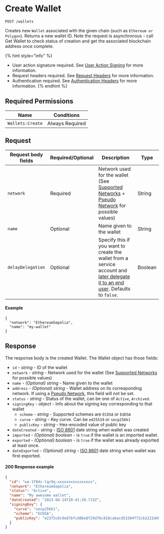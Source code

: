 # Create Wallet

`POST /wallets`

Creates new `Wallet` associated with the given chain (such as `Ethereum or Polygon`). Returns a new wallet ID. Note the request is asynchronous - call Get Wallet to check status of creation and get the associated blockchain address once complete.

{% hint style="info" %}
* User action signature required. See [User Action Signing](../authentication/user-action-signing/) for more information.
* Request headers required. See [Request Headers](../../getting-started/request-headers.md) for more information.
* Authentication required. See [Authentication Headers](../../getting-started/request-headers.md#authentication-headers) for more information.
{% endhint %}

## Required Permissions

| Name             | Conditions      |
| ---------------- | --------------- |
| `Wallets:Create` | Always Required |

## Request <a href="#request-body" id="request-body"></a>

| Request body fields | Required/Optional | Description                                                                                                                                            | Type    |
| ------------------- | ----------------- | ------------------------------------------------------------------------------------------------------------------------------------------------------ | ------- |
| `network`           | Required          |  Network used for the wallet (See [Supported Networks](./#supported-networks) +  [Pseudo Network](./#pseudo-networks) for possible values)             | String  |
| `name`              | Optional          | Name given to the wallet                                                                                                                               | String  |
| `delayDelegation`   | Optional          | Specify this if you want to create the wallet from a service account and [later delegate it to an end user](create-wallet-1.md).  Defaults to `false`. | Boolean |

#### Example

```shell
{
  "network": "EthereumSepolia",
  "name": "my-wallet"
}
```

## Response <a href="#response" id="response"></a>

The response body is the created Wallet. The Wallet object has those fields:

* `id` - _string_ - ID of the wallet
* `network` - _string_ - Network used for the wallet (See [Supported Networks](./#supported-networks) for possible values)
* `name` - _(Optional) string_ - Name given to the wallet
* `address` - _(Optional) string_ - Wallet address on its corresponding network. If using a [Pseudo Network](./#pseudo-networks), this field will not be set.
* `status` - _string_ - Status of the wallet, can be one of `Active`, `Archived`.
* `signingKey` - _object_ - Info about the signing key corresponding to that wallet
  * `scheme` - _string_ - Supported schemes are `ECDSA` or `EdDSA`
  * `curve` - _string_ - Key curve. Can be `ed25519` or `secp256k1`
  * `publicKey` - _string_ - Hex-encoded value of public key
* `dateCreated` - _string_ - [ISO 8601](https://en.wikipedia.org/wiki/ISO\_8601) date string when wallet was created
* `imported` - _(Optional) boolean_ - is `true` if the wallet is an imported wallet.
* `exported` - _(Optional) boolean_ - is `true` if the wallet was already exported at least once.
* `dateExported` - _(Optional) string_ - [ISO 8601](https://en.wikipedia.org/wiki/ISO\_8601) date string when wallet was first exported.&#x20;

#### 200 Response example <a href="#response-example" id="response-example"></a>

```json
{
  "id": "wa-1f04s-lqc9q-xxxxxxxxxxxxxxxx",
  "network": "EthereumSepolia",
  "status": "Active",
  "name": "My awesome wallet",
  "dateCreated": "2023-04-14T20:41:28.715Z",
  "signingKey": {
    "curve": "secp256k1",
    "scheme": "ECDSA",
    "publicKey": "e2375c8c9e87bfcd0be8f29d76c818cabacd51584f72cb2222d49a13b036d84d3d"
  }
}
```
